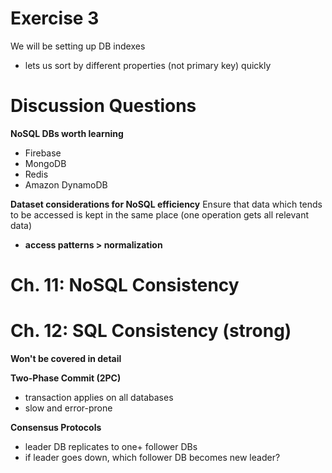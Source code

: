 # Exercise 3
We will be setting up DB indexes
- lets us sort by different properties (not primary key) quickly

# Discussion Questions
**NoSQL DBs worth learning**
- Firebase
- MongoDB
- Redis
- Amazon DynamoDB

**Dataset considerations for NoSQL efficiency**
Ensure that data which tends to be accessed is kept in the same place (one operation gets all relevant data)
- **access patterns > normalization**



# Ch. 11: NoSQL Consistency


# Ch. 12: SQL Consistency (strong)
**Won't be covered in detail**

**Two-Phase Commit (2PC)**
- transaction applies on all databases
- slow and error-prone

**Consensus Protocols**
- leader DB replicates to one+ follower DBs
- if leader goes down, which follower DB becomes new leader?